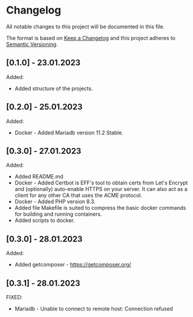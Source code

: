 # Changelog
All notable changes to this project will be documented in this file.

The format is based on [Keep a Changelog](http://keepachangelog.com/en/1.0.0/)
and this project adheres to [Semantic Versioning](http://semver.org/spec/v2.0.0.html).

## [0.1.0] - 23.01.2023

Added:
- Added structure of the projects.

## [0.2.0] - 25.01.2023

Added:
- Docker - Added Mariadb version 11.2 Stable.

## [0.3.0] - 27.01.2023

Added:
- Added README.md
- Docker - Added Certbot is EFF's tool to obtain certs from Let's Encrypt and (optionally) auto-enable HTTPS on your server. It can also act as a client for any other CA that uses the ACME protocol.
- Docker - Added PHP version 8.3.
- Added file Makefile is suited to compress the basic docker commands for building and running containers.
- Added scripts to docker.

## [0.3.0] - 28.01.2023

Added:
- Added getcomposer - https://getcomposer.org/

## [0.3.1] - 28.01.2023

FIXED:
- Mariadb - Unable to connect to remote host: Connection refused

